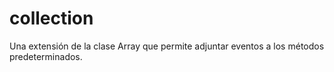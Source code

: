 # collection
 Una extensión de la clase Array que permite adjuntar eventos a los métodos predeterminados.
